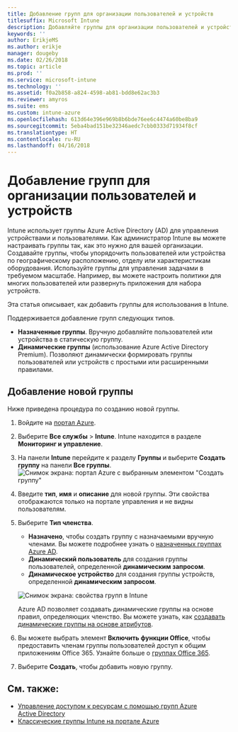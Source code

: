 ```yaml
---
title: Добавление групп для организации пользователей и устройств
titlesuffix: Microsoft Intune
description: Добавляйте группы для организации пользователей и устройств по местоположению, отделу или характеристикам оборудования.
keywords: ''
author: ErikjeMS
ms.author: erikje
manager: dougeby
ms.date: 02/26/2018
ms.topic: article
ms.prod: ''
ms.service: microsoft-intune
ms.technology: ''
ms.assetid: f0a2b858-a824-4598-ab81-bdd8e62ac3b3
ms.reviewer: amyros
ms.suite: ems
ms.custom: intune-azure
ms.openlocfilehash: 613d64e396e969b8b6bde76ee6c4474a60be8ba9
ms.sourcegitcommit: 5eba4bad151be32346aedc7cbb0333d71934f8cf
ms.translationtype: HT
ms.contentlocale: ru-RU
ms.lasthandoff: 04/16/2018
---
```

# <a name="add-groups-to-organize-users-and-devices"></a>Добавление групп для организации пользователей и устройств
Intune использует группы Azure Active Directory (AD) для управления устройствами и пользователями. Как администратор Intune вы можете настраивать группы так, как это нужно для вашей организации. Создавайте группы, чтобы упорядочить пользователей или устройства по географическому расположению, отделу или характеристикам оборудования. Используйте группы для управления задачами в требуемом масштабе. Например, вы можете настроить политики для многих пользователей или развернуть приложения для набора устройств.

Эта статья описывает, как добавить группы для использования в Intune.

Поддерживается добавление групп следующих типов.
- **Назначенные группы**. Вручную добавляйте пользователей или устройства в статическую группу.
- **Динамические группы** (использование Azure Active Directory Premium). Позволяют динамически формировать группы пользователей или устройств с простыми или расширенными правилами.

## <a name="add-a-new-group"></a>Добавление новой группы

Ниже приведена процедура по созданию новой группы.
1. Войдите на [портал Azure](https://portal.azure.com).
2. Выберите **Все службы** > **Intune**. Intune находится в разделе **Мониторинг и управление**.
3. На панели **Intune** перейдите к разделу **Группы** и выберите **Создать группу** на панели **Все группы**.
   ![Снимок экрана: портал Azure с выбранным элементом "Создать группу"](./media/groups-add-new.png)
4. Введите **тип**, **имя** и **описание** для новой группы. Эти свойства отображаются только на портале управления и не видны пользователям.

5. Выберите **Тип членства**.
   - **Назначено**, чтобы создать группу с назначаемыми вручную членами. Вы можете подробнее узнать о [назначенных группах Azure AD](https://docs.microsoft.com/azure/active-directory/active-directory-groups-create-azure-portal).
   - **Динамический пользователь** для создания группы пользователей, определенной **динамическим запросом**.
   - **Динамическое устройство** для создания группы устройств, определенной **динамическим запросом**.

   ![Снимок экрана: свойства групп в Intune](./media/groups-add-properties.png)

   Azure AD позволяет создавать динамические группы на основе правил, определяющих членство. Вы можете узнать, как [создавать динамические группы на основе атрибутов](https://docs.microsoft.com/azure/active-directory/active-directory-groups-dynamic-membership-azure-portal).

6. Вы можете выбрать элемент **Включить функции Office**, чтобы предоставить членам группы пользователей доступ к общим приложениям Office 365. Узнайте больше о [группах Office 365](https://support.office.com/article/Learn-about-Office-365-groups-b565caa1-5c40-40ef-9915-60fdb2d97fa2).
7. Выберите **Создать**, чтобы добавить новую группу.

## <a name="see-also"></a>См. также:
- [Управление доступом к ресурсам с помощью групп Azure Active Directory](https://docs.microsoft.com/azure/active-directory/active-directory-manage-groups)
- [Классические группы Intune на портале Azure](groups-get-started.md)
